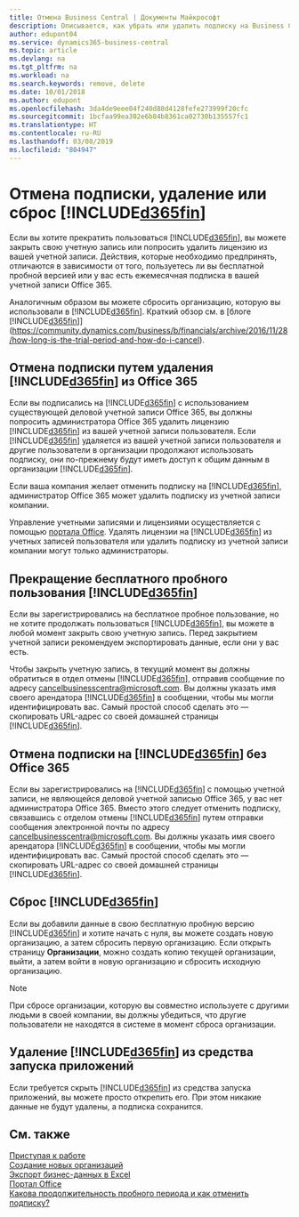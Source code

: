 ```yaml
---
title: Отмена Business Central | Документы Майкрософт
description: Описывается, как убрать или удалить подписку на Business Central.
author: edupont04
ms.service: dynamics365-business-central
ms.topic: article
ms.devlang: na
ms.tgt_pltfrm: na
ms.workload: na
ms.search.keywords: remove, delete
ms.date: 10/01/2018
ms.author: edupont
ms.openlocfilehash: 3da4de9eee04f240d88d4128fefe273999f20cfc
ms.sourcegitcommit: 1bcfaa99ea302e6b84b8361ca02730b135557fc1
ms.translationtype: HT
ms.contentlocale: ru-RU
ms.lasthandoff: 03/08/2019
ms.locfileid: "804947"
---
```

# <a name="unsubscribe-remove-or-reset-included365finincludesd365finmdmd"></a>Отмена подписки, удаление или сброс [!INCLUDE[d365fin](includes/d365fin_md.md)]
Если вы хотите прекратить пользоваться [!INCLUDE[d365fin](includes/d365fin_md.md)], вы можете закрыть свою учетную запись или попросить удалить лицензию из вашей учетной записи. Действия, которые необходимо предпринять, отличаются в зависимости от того, пользуетесь ли вы бесплатной пробной версией или у вас есть ежемесячная подписка в вашей учетной записи Office 365.  

Аналогичным образом вы можете сбросить организацию, которую вы использовали в [!INCLUDE[d365fin](includes/d365fin_md.md)]. Краткий обзор см. в [блоге [!INCLUDE[d365fin](includes/d365fin_md.md)]](https://community.dynamics.com/business/b/financials/archive/2016/11/28/how-long-is-the-trial-period-and-how-do-i-cancel).  

## <a name="unsubscribing-by-removing-included365finincludesd365finmdmd-from-your-office-365-experience"></a>Отмена подписки путем удаления [!INCLUDE[d365fin](includes/d365fin_md.md)] из Office 365
Если вы подписались на [!INCLUDE[d365fin](includes/d365fin_md.md)] с использованием существующей деловой учетной записи Office 365, вы должны попросить администратора Office 365 удалить лицензию [!INCLUDE[d365fin](includes/d365fin_md.md)] из вашей учетной записи пользователя. Если [!INCLUDE[d365fin](includes/d365fin_md.md)] удаляется из вашей учетной записи пользователя и другие пользователи в организации продолжают использовать подписку, они по-прежнему будут иметь доступ к общим данным в организации [!INCLUDE[d365fin](includes/d365fin_md.md)].  

Если ваша компания желает отменить подписку на [!INCLUDE[d365fin](includes/d365fin_md.md)], администратор Office 365 может удалить подписку из учетной записи компании.  

Управление учетными записями и лицензиями осуществляется с помощью [портала Office](https://portal.office.com). Удалять лицензии на [!INCLUDE[d365fin](includes/d365fin_md.md)] из учетных записей пользователя или удалить подписку из учетной записи компании могут только администраторы.  

## <a name="closing-your-free-trial-of-included365finincludesd365finmdmd"></a>Прекращение бесплатного пробного пользования [!INCLUDE[d365fin](includes/d365fin_md.md)]
Если вы зарегистрировались на бесплатное пробное пользование, но не хотите продолжать пользоваться [!INCLUDE[d365fin](includes/d365fin_md.md)], вы можете в любой момент закрыть свою учетную запись. Перед закрытием учетной записи рекомендуем экспортировать данные, если они у вас есть.  

Чтобы закрыть учетную запись, в текущий момент вы должны обратиться в отдел отмены [!INCLUDE[d365fin](includes/d365fin_md.md)], отправив сообщение по адресу cancelbusinesscentra@microsoft.com. Вы должны указать имя своего арендатора [!INCLUDE[d365fin](includes/d365fin_md.md)] в сообщении, чтобы мы могли идентифицировать вас. Самый простой способ сделать это — скопировать URL-адрес со своей домашней страницы [!INCLUDE[d365fin](includes/d365fin_md.md)].  

## <a name="unsubscribing-from-included365finincludesd365finmdmd-without-office-365"></a>Отмена подписки на [!INCLUDE[d365fin](includes/d365fin_md.md)] без Office 365
Если вы зарегистрировались на [!INCLUDE[d365fin](includes/d365fin_md.md)] с помощью учетной записи, не являющейся деловой учетной записью Office 365, у вас нет администратора Office 365. Вместо этого следует отменить подписку, связавшись с отделом отмены [!INCLUDE[d365fin](includes/d365fin_md.md)] путем отправки сообщения электронной почты по адресу cancelbusinesscentra@microsoft.com. Вы должны указать имя своего арендатора [!INCLUDE[d365fin](includes/d365fin_md.md)] в сообщении, чтобы мы могли идентифицировать вас. Самый простой способ сделать это — скопировать URL-адрес со своей домашней страницы [!INCLUDE[d365fin](includes/d365fin_md.md)].  

## <a name="resetting-your-included365finincludesd365finmdmd-experience"></a>Сброс [!INCLUDE[d365fin](includes/d365fin_md.md)]
Если вы добавили данные в свою бесплатную пробную версию [!INCLUDE[d365fin](includes/d365fin_md.md)] и хотите начать с нуля, вы можете создать новую организацию, а затем сбросить первую организацию. Если открыть страницу **Организации**, можно создать копию текущей организации, выйти, а затем войти в новую организацию и сбросить исходную организацию.  
> [!NOTE]  
>   При сбросе организации, которую вы совместно используете с другими людьми в своей компании, вы должны убедиться, что другие пользователи не находятся в системе в момент сброса организации.  

## <a name="removing-included365finincludesd365finmdmd-from-your-app-launcher"></a>Удаление [!INCLUDE[d365fin](includes/d365fin_md.md)] из средства запуска приложений
Если требуется скрыть [!INCLUDE[d365fin](includes/d365fin_md.md)] из средства запуска приложений, вы можете просто открепить его. При этом никакие данные не будут удалены, а подписка сохранится.  

## <a name="see-also"></a>См. также
[Приступая к работе](product-get-started.md)  
[Создание новых организаций](about-new-company.md)  
[Экспорт бизнес-данных в Excel](about-export-data.md)  
[Портал Office](https://portal.office.com)  
[Какова продолжительность пробного периода и как отменить подписку?](https://community.dynamics.com/business/b/financials/archive/2016/11/28/how-long-is-the-trial-period-and-how-do-i-cancel)  
